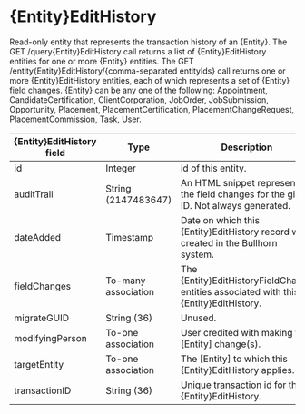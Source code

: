 # {Entity}EditHistory

Read-only entity that represents the transaction history of an {Entity}. The GET /query{Entity}EditHistory call returns a list of {Entity}EditHistory entities for one or more {Entity} entities. The GET /entity{Entity}EditHistory/{comma-separated entityIds} call returns one or more {Entity}EditHistory entities, each of which represents a set of {Entity} field changes.
{Entity} can be any one of the following: Appointment, CandidateCertification, ClientCorporation, JobOrder, JobSubmission, Opportunity, Placement, PlacementCertification, PlacementChangeRequest, PlacementCommission, Task, User.

| **{Entity}EditHistory field** | **Type** | **Description** | **Not null** | **Read-only** |
| --- | --- | --- | --- | --- |
| id | Integer | id of this entity. | X | X |
| auditTrail | String (2147483647) | An HTML snippet representing the field changes for the given ID. Not always generated. | X | | 
| dateAdded | Timestamp | Date on which this {Entity}EditHistory record was created in the Bullhorn system. | X | X |
| fieldChanges | To-many association | The {Entity}EditHistoryFieldChange entities associated with this {Entity}EditHistory. | X | | 
| migrateGUID | String (36) | Unused. |  X | | 
| modifyingPerson | To-one association | User credited with making the [Entity] change(s). |  X | |
| targetEntity | To-one association | The [Entity] to which this {Entity}EditHistory applies. | X | X |
| transactionID | String (36) | Unique transaction id for this {Entity}EditHistory. | X | |